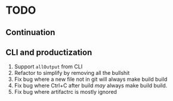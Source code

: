 # TODO

## Continuation

## CLI and productization

1. Support `allOutput` from CLI
1. Refactor to simplify by removing all the bullshit
1. Fix bug where a new file not in git will always make build build
1. Fix bug where Ctrl+C after build *may* always make build build.
1. Fix bug where artifactrc is mostly ignored
